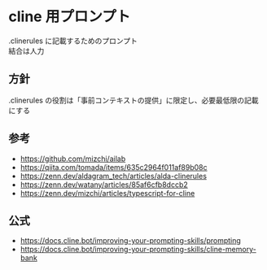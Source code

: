 # cline 用プロンプト

.clinerules に記載するためのプロンプト  
結合は人力

## 方針

.clinerules の役割は「事前コンテキストの提供」に限定し、必要最低限の記載にする

## 参考

- https://github.com/mizchi/ailab
- https://qiita.com/tomada/items/635c2964f011af89b08c
- https://zenn.dev/aldagram_tech/articles/alda-clinerules
- https://zenn.dev/watany/articles/85af6cfb8dccb2
- https://zenn.dev/mizchi/articles/typescript-for-cline

## 公式

- https://docs.cline.bot/improving-your-prompting-skills/prompting
- https://docs.cline.bot/improving-your-prompting-skills/cline-memory-bank
